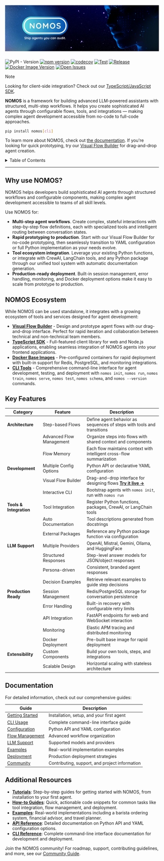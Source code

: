 <h1>
  <a href="https://github.com/dowhiledev/nomos">
    <img src="docs/assets/banner.jpg" alt="NOMOS">
  </a>
</h1>

<div>

![PyPI - Version](https://img.shields.io/pypi/v/nomos?style=flat-square)
[![npm version](https://img.shields.io/npm/v/nomos-sdk.svg?style=flat-square)](https://www.npmjs.com/package/nomos-sdk)
[![codecov](https://codecov.io/gh/dowhiledev/nomos/graph/badge.svg?token=MXRK9HGE5R&style=flat-square)](https://codecov.io/gh/dowhiledev/nomos)
[![Test](https://github.com/dowhiledev/nomos/actions/workflows/test.yml/badge.svg?style=flat-square)](https://github.com/dowhiledev/nomos/actions/workflows/test.yml)
[![Release](https://github.com/dowhiledev/nomos/actions/workflows/publish.yml/badge.svg?style=flat-square)](https://github.com/dowhiledev/nomos/actions/workflows/publish.yml)
[![Docker Image Version](https://img.shields.io/docker/v/chandralegend/nomos-base?style=flat-square)](https://hub.docker.com/r/chandralegend/nomos-base)
[![Open Issues](https://img.shields.io/github/issues-raw/dowhiledev/nomos?style=flat-square)](https://github.com/dowhiledev/nomos/issues)

</div>

> [!NOTE]
> Looking for client-side integration? Check out our [TypeScript/JavaScript SDK](support/ts-sdk/README.md).

**NOMOS** is a framework for building advanced LLM-powered assistants with structured, multi-step workflows. It helps you create sophisticated AI agents through configurable flows, tools, and integrations — making complex agent development accessible from no-code to full-code approaches.

```bash
pip install nomos[cli]
```

To learn more about NOMOS, check out [the documentation](docs/md/). If you're looking for quick prototyping, try our [Visual Flow Builder](https://nomos.dowhile.dev/playground) for drag-and-drop agent creation.

<details>
<summary>Table of Contents</summary>

- [Why use NOMOS?](#why-use-nomos)
- [NOMOS Ecosystem](#nomos-ecosystem)
- [Key Features](#key-features)
- [Documentation](#documentation)
- [Additional Resources](#additional-resources)

**[Complete Documentation](docs/md/) | [Try Visual Builder](https://nomos.dowhile.dev/playground) | [Quick Start Guide](docs/md/getting-started.md)**

</details>

---

## Why use NOMOS?

NOMOS helps developers build sophisticated AI agents through structured workflows and configurable components, making complex agent development accessible to teams of all skill levels.

Use NOMOS for:
- **Multi-step agent workflows**. Create complex, stateful interactions with step-by-step flow definitions, each with specialized tools and intelligent routing between conversation states.
- **Rapid prototyping to production**. Start with our Visual Flow Builder for no-code prototyping, then seamlessly transition to YAML configuration or full Python implementation as your needs evolve.
- **Tool ecosystem integration**. Leverage your existing Python functions, or integrate with CrewAI, LangChain tools, and any Python package through our unified tool system with automatic documentation generation.
- **Production-ready deployment**. Built-in session management, error handling, monitoring, and Docker deployment options make it easy to scale from prototype to production.

## NOMOS Ecosystem

While NOMOS can be used standalone, it integrates with a growing ecosystem of tools and services designed for agent development:

- **[Visual Flow Builder](https://nomos.dowhile.dev/playground)** - Design and prototype agent flows with our drag-and-drop interface. Perfect for rapid iteration and collaboration between technical and non-technical team members.
- **[TypeScript SDK](support/ts-sdk/README.md)** - Full-featured client library for web and Node.js applications, enabling seamless integration of NOMOS agents into your frontend applications.
- **[Docker Base Images](docs/md/deployment.md#docker-base-image)** - Pre-configured containers for rapid deployment with built-in support for Redis, PostgreSQL, and monitoring integrations.
- **[CLI Tools](docs/md/cli-usage.md)** - Comprehensive command-line interface for agent development, testing, and deployment with `nomos init`, `nomos run`, `nomos train`, `nomos serve`, `nomos test`, `nomos schema`, and `nomos --version` commands.

## Key Features

| Category | Feature | Description |
|----------|---------|-------------|
| **Architecture** | Step-based Flows | Define agent behavior as sequences of steps with tools and transitions |
| | Advanced Flow Management | Organize steps into flows with shared context and components |
| | Flow Memory | Each flow maintains context with intelligent cross-flow summarization |
| **Development** | Multiple Config Options | Python API or declarative YAML configuration |
| | Visual Flow Builder | Drag-and-drop interface for designing flows **[Try it live →](https://nomos.dowhile.dev/playground)** |
| | Interactive CLI | Bootstrap agents with `nomos init`, run with `nomos run` |
| **Tools & Integration** | Tool Integration | Register Python functions, packages, CrewAI, or LangChain tools |
| | Auto Documentation | Tool descriptions generated from docstrings |
| | External Packages | Reference any Python package function via configuration |
| **LLM Support** | Multiple Providers | OpenAI, Mistral, Gemini, Ollama, and HuggingFace |
| | Structured Responses | Step-level answer models for JSON/object responses |
| | Persona-driven | Consistent, branded agent responses |
| | Decision Examples | Retrieve relevant examples to guide step decisions |
| **Production Ready** | Session Management | Redis/PostgreSQL storage for conversation persistence |
| | Error Handling | Built-in recovery with configurable retry limits |
| | API Integration | FastAPI endpoints for web and WebSocket interaction |
| | Monitoring | Elastic APM tracing and distributed monitoring |
| | Docker Deployment | Pre-built base image for rapid deployment |
| **Extensibility** | Custom Components | Build your own tools, steps, and integrations |
| | Scalable Design | Horizontal scaling with stateless architecture |


## Documentation

For detailed information, check out our comprehensive guides:

| Guide | Description |
|-------|-------------|
| [Getting Started](docs/md/getting-started.md) | Installation, setup, and your first agent |
| [CLI Usage](docs/md/cli-usage.md) | Complete command-line interface guide |
| [Configuration](docs/md/configuration.md) | Python API and YAML configuration |
| [Flow Management](docs/md/flow-management.md) | Advanced workflow organization |
| [LLM Support](docs/md/llm-support.md) | Supported models and providers |
| [Examples](docs/md/examples.md) | Real-world implementation examples |
| [Deployment](docs/md/deployment.md) | Production deployment strategies |
| [Community](docs/md/community.md) | Contributing, support, and project information |

## Additional Resources

- **[Tutorials](docs/md/getting-started.md)**: Step-by-step guides for getting started with NOMOS, from installation to your first agent.
- **[How-to Guides](docs/md/)**: Quick, actionable code snippets for common tasks like tool integration, flow management, and deployment.
- **[Examples](docs/md/examples.md)**: Real-world implementations including a barista ordering system, financial advisor, and travel planner.
- **[API Reference](docs/md/configuration.md)**: Detailed documentation on Python API and YAML configuration options.
- **[CLI Reference](docs/md/cli-usage.md)**: Complete command-line interface documentation for development and deployment.

Join the NOMOS community! For roadmap, support, contributing guidelines, and more, see our [Community Guide](docs/md/community.md).
